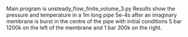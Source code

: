 Main program is unsteady_flow_finite_volume_3.py Results show the pressure and temperature in a 1m long pipe 5e-4s after an imaginary membrane is burst in the centre of the pipe with initial conditions 5 bar 1200k on the left of the membrane and 1 bar 300k on the right. 
